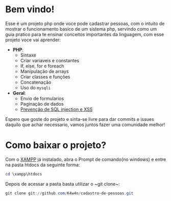 # Bem vindo!
Esse é um projeto php onde voce pode cadastrar pessoas, com o intuito de mostrar o funcionamento basico de um 
sistema php, servindo como um guia pratico para te ensinar conceitos importantes da linguagem, com esse projeto voce vai aprender:
* **PHP**:
    * Sintaxe
    * Criar variaveis e constantes
    * If, else, for e foreach
    * Manipulação de arrays
    * Criar classes e funções
    * Concatenação
    * Uso do `mysqli`
* **Geral**:
    * Envio de formularios
    * Paginação de dados
    * [Prevenção de SQL injection e XSS](https://viniciusmouraesilva.github.io/seguranca_aplicacoes_web/)
    
Espero que goste do projeto e sinta-se livre para dar commits e issues daquilo que achar necessario, vamos juntos fazer uma comunidade melhor!

# Como baixar o projeto?
Com o [XAMPP](https://www.apachefriends.org/pt_br/download.html) já instalado, abra o Prompt de comando(no windows) e entre na pasta htdocs da seguinte forma:

~~~PowerShell
cd \xampp\htdocs
~~~

Depois de acessar a pasta basta utilizar o ~git clone~:
~~~PowerShell
git clone git://github.com/K4w4n/cadastro-de-pessoas.git
~~~
